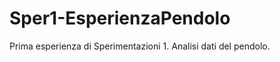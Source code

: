 Sper1-EsperienzaPendolo
========================

Prima esperienza di Sperimentazioni 1. Analisi dati del pendolo.
